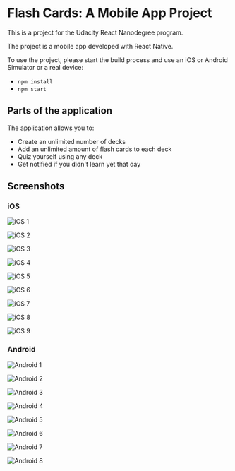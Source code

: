 # Flash Cards: A Mobile App Project

This is a project for the Udacity React Nanodegree program.

The project is a mobile app developed with React Native.

To use the project, please start the build process and use an iOS or Android Simulator or a real device:
 * `npm install`
 * `npm start`
     
## Parts of the application

The application allows you to:
* Create an unlimited number of decks
* Add an unlimited amount of flash cards to each deck
* Quiz yourself using any deck
* Get notified if you didn't learn yet that day

## Screenshots

### iOS

![iOS 1](screenshots/ios-1.png)

![iOS 2](screenshots/ios-2.png)

![iOS 3](screenshots/ios-3.png)

![iOS 4](screenshots/ios-4.png)

![iOS 5](screenshots/ios-5.png)

![iOS 6](screenshots/ios-6.png)

![iOS 7](screenshots/ios-7.png)

![iOS 8](screenshots/ios-8.png)

![iOS 9](screenshots/ios-9.png)

### Android

![Android 1](screenshots/android-1.png)

![Android 2](screenshots/android-2.png)

![Android 3](screenshots/android-3.png)

![Android 4](screenshots/android-4.png)

![Android 5](screenshots/android-5.png)

![Android 6](screenshots/android-6.png)

![Android 7](screenshots/android-7.png)

![Android 8](screenshots/android-8.png)
